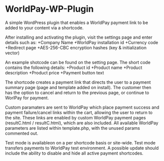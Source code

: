 # WorldPay-WP-Plugin
A simple WordPress plugin that enables a WorldPay payment link to be added to your content via a shortcode. 

After installing and activating the plugin, visit the settings page and enter details such as:
+Company Name
+WorldPay installation id
+Currency code
+Redirect page
+AES-256-CBC encryption hashes (key & initialization vector)

An example shotcode can be found on the setting page. The short code contains the following details:
+Product id
+Product name
+Product description
+Product price
+Payment button text

The shortcode creates a payment link that directs the user to a payment summary page (page and template added on install). The customer then has the option to cancel and return to the previous page, or continue to WorlPay for payment.

Custom paramaters are sent to WorldPay which place payment success and payment failure/cancel links within the cart, allowing the user to return to the site. These links are enabled by custom WorldPay payment pages (resultC.html / resultC.html), which are also included. All available WorldPay parameters are listed within template.php, with the unused params commented out.

Test mode is availableon on a per shortcode basis or site-wide. Test mode transfers payments to WorldPay test environment. A possible update should include the ability to disable and hide all active payment shortcodes.
